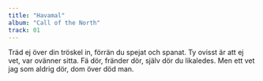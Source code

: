 ```yaml
---
title: "Havamal"
album: "Call of the North"
track: 01
---
```


Träd ej över din tröskel in,
förrän du spejat och spanat.
Ty ovisst är att ej vet, var ovänner sitta.
Fä dör, fränder dör, själv dör du likaledes.
Men ett vet jag som aldrig dör,
dom över död man.